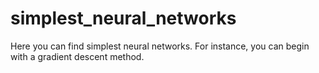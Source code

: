 # simplest_neural_networks
Here you can find simplest neural networks. For instance, you can begin with a gradient descent method.

